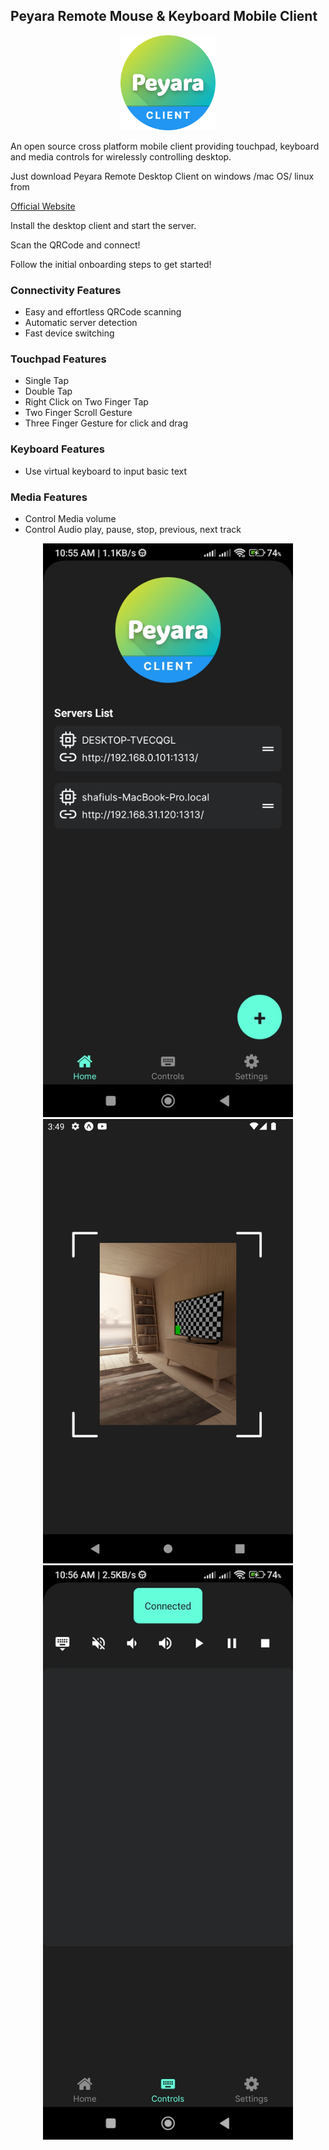 ## Peyara Remote Mouse & Keyboard Mobile Client

<p align="center">
<img src="./assets/icon.png" width="152">
</p>
An open source cross platform mobile client providing touchpad, keyboard and media controls for wirelessly controlling desktop.

Just download Peyara Remote Desktop Client on windows /mac OS/ linux from

[Official Website](https://peyara-remote-mouse.vercel.app/)

Install the desktop client and start the server.

Scan the QRCode and connect!

Follow the initial onboarding steps to get started!

### Connectivity Features

- Easy and effortless QRCode scanning
- Automatic server detection
- Fast device switching

### Touchpad Features

- Single Tap
- Double Tap
- Right Click on Two Finger Tap
- Two Finger Scroll Gesture
- Three Finger Gesture for click and drag

### Keyboard Features

- Use virtual keyboard to input basic text

### Media Features

- Control Media volume
- Control Audio play, pause, stop, previous, next track

<p align="center">
<img src="./demo/home.jpg" width="400">
<img src="./demo/qrcode.png" width="400">
<img src="./demo/touchpad.jpg" width="400">
</p>
